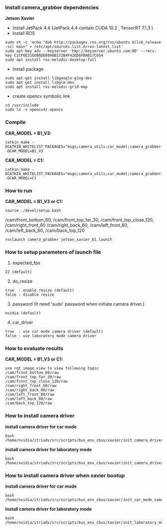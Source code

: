 ### Install camera_grabber dependencies
**Jetson Xavier**

* Install JetPack 4.4  (JetPack 4.4 contain CUDA 10.2 , TensorRT 7.1.3 )
* Install ROS
```
sudo sh -c 'echo "deb http://packages.ros.org/ros/ubuntu $(lsb_release -sc) main" > /etc/apt/sources.list.d/ros-latest.list'
sudo apt-key adv --keyserver 'hkp://keyserver.ubuntu.com:80' --recv-key C1CF6E31E6BADE8868B172B4F42ED6FBAB17C654
sudo apt install ros-melodic-desktop-full
```
* Install package
```
sudo apt-get install libgoogle-glog-dev
sudo apt-get install libglm-dev 
sudo apt install ros-melodic-grid-map
```
* create opencv symbolic link
```
cd /usr/include
sudo ln -s opencv4/ opencv
```
### Compile 

**CAR_MODEL = B1_V3:**
```
catkin_make -DCATKIN_WHITELIST_PACKAGES="msgs;camera_utils;car_model;camera_grabber;dl_data" -DCAR_MODEL=B1_V3
```

**CAR_MODEL = C1:**
```
catkin_make -DCATKIN_WHITELIST_PACKAGES="msgs;camera_utils;car_model;camera_grabber;dl_data" -DCAR_MODEL=C1
```

### How to run


**CAR_MODEL = B1_V3 or C1:**

```
source ./devel/setup.bash
```

/cam/front_bottom_60, /cam/front_top_far_30, /cam/front_top_close_120, /cam/right_front_60
/cam/right_back_60,  /cam/left_front_60, /cam/left_back_60, /cam/back_top_120
```
roslaunch camera_grabber jetson_xavier_b1.launch
```


### How to setup parameters of launch file


1. expected_fps
```
22 (default)

```

2. do_resize
```
true  : enable resize (default)
false : disable resize
```

3. password (It need 'sudo' password when initiate camera driver.)
```
nvidia (default)
```

4. car_driver 
```
true  : use car mode camera driver (default)
false : use laboratory mode camera driver
```

### How to evaluate results


**CAR_MODEL = B1_V3 or C1:**

```
use rqt_image_view to view following topic
/cam/front_bottom_60/raw
/cam/front_top_far_30/raw
/cam/front_top_close_120/raw
/cam/right_front_60/raw
/cam/right_back_60/raw
/cam/left_front_60/raw
/cam/left_back_60/raw
/cam/back_top_120/raw
```


### How to install camera driver

**install camera driver for car mode**
```
bash /home/nvidia/itriadv/src/scripts/bus_env_cbus/xavier/init_camera_driver_for_car_mode.sh
```

**install camera driver for laboratory mode**
```
bash /home/nvidia/itriadv/src/scripts/bus_env_cbus/xavier/init_camera_driver_for_laboratory_mode.sh
```

### How to install camera driver when xavier bootup
**install camera driver for car mode**
```
bash /home/nvidia/itriadv/src/scripts/bus_env_cbus/xavier/init_car_mode_camera_driver_to_bootup_script.sh
```

**install camera driver for laboratory mode**
```
bash /home/nvidia/itriadv/src/scripts/bus_env_cbus/xavier/init_laboratory_mode_camera_driver_to_bootup_script.sh
```



